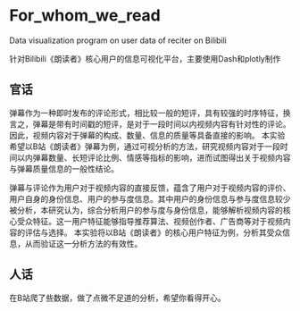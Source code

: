 # For_whom_we_read 

Data visualization program on user data of reciter on Bilibili

针对Bilibili《朗读者》核心用户的信息可视化平台，主要使用Dash和plotly制作

## 官话

弹幕作为一种即时发布的评论形式，相比较一般的短评，具有较强的时序特征，换言之，弹幕是带有时间戳的短评，是对于一段时间以内视频内容有针对性的评论。因此，视频内容对于弹幕的构成、数量、信息的质量等具备直接的影响。
本实验希望以B站《朗读者》弹幕为例，通过可视分析的方法，研究视频内容对于一段时间以内弹幕数量、长短评论比例、情感等指标的影响，进而试图得出关于视频内容与弹幕质量信息的一般性结论。

弹幕与评论作为用户对于视频内容的直接反馈，蕴含了用户对于视频内容的评价、用户自身的身份信息、用户的参与度信息。其中用户的身份信息与参与度信息较少被分析，本研究认为，综合分析用户的参与度与身份信息，能够解析视频内容的核心受众特征。这一用户特征能够指导推荐算法、视频创作者、广告商等对于视频内容的评估与选择。
本实验将以B站《朗读者》的核心用户特征为例，分析其受众信息，从而验证这一分析方法的有效性。

## 人话

在B站爬了些数据，做了点微不足道的分析，希望你看得开心。

